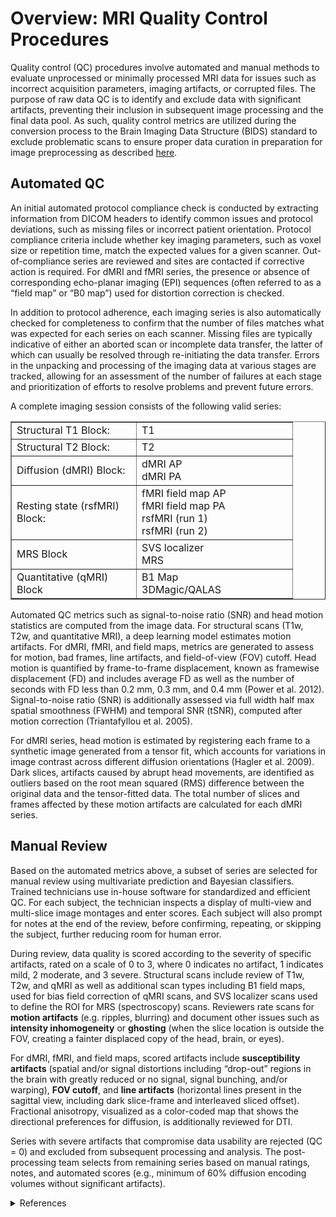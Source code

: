 # Overview: MRI Quality Control Procedures
Quality control (QC) procedures involve automated and manual methods to evaluate unprocessed or minimally processed MRI data for issues such as incorrect acquisition parameters, imaging artifacts, or corrupted files. The purpose of raw data QC is to identify and exclude data with significant artifacts, preventing their inclusion in subsequent image processing and the final data pool. As such, quality control metrics are utilized during the conversion process to the Brain Imaging Data Structure (BIDS) standard to exclude problematic scans to ensure proper data curation in preparation for image preprocessing as described [here](../../datacuration/bids.md#data-curation--exclusion-criteria).

## Automated QC
An initial automated protocol compliance check is conducted by extracting information from DICOM headers to identify common issues and protocol deviations, such as missing files or incorrect patient orientation. Protocol compliance criteria include whether key imaging parameters, such as voxel size or repetition time, match the expected values for a given scanner. Out-of-compliance series are reviewed and sites are contacted if corrective action is required. For dMRI and fMRI series, the presence or absence of corresponding echo-planar imaging (EPI) sequences (often referred to as a “field map” or “B0 map”) used for distortion correction is checked. 

In addition to protocol adherence, each imaging series is also automatically checked for completeness to confirm that the number of files matches what was expected for each series on each scanner. Missing files are typically indicative of either an aborted scan or incomplete data transfer, the latter of which can usually be resolved through re-initiating the data transfer. Errors in the unpacking and processing of the imaging data at various stages are tracked, allowing for an assessment of the number of failures at each stage and prioritization of efforts to resolve problems and prevent future errors.

A complete imaging session consists of the following valid series:
<table dir="ltr" border="1" cellspacing="0" cellpadding="0" data-sheets-root="1" data-sheets-baot="1"><colgroup><col width="200" /><col width="250" /></colgroup>
<tbody>
	<tr>
		<td>Structural T1 Block:</td>
		<td>T1</td>
	</tr>
	<tr>
		<td>Structural T2 Block:</td>
		<td>T2</td>
	</tr>
	<tr>
		<td>Diffusion (dMRI) Block:</td>
		<td>dMRI AP <br /> dMRI PA</td>
	</tr>
	<tr>
		<td>Resting state (rsfMRI) Block:</td>
		<td>fMRI field map AP<br /> fMRI field map PA<br /> rsfMRI (run 1)<br /> rsfMRI (run 2)</td>
	</tr>
	<tr>
		<td>MRS Block</td>
		<td>SVS localizer<br /> MRS</td>
	</tr>
	<tr>
		<td>Quantitative (qMRI) Block</td>
		<td>B1 Map<br /> 3DMagic/QALAS</td>
	</tr>
</tbody>
</table>

Automated QC metrics such as signal-to-noise ratio (SNR) and head motion statistics are computed from the image data. For structural scans (T1w, T2w, and quantitative MRI), a deep learning model estimates motion artifacts. For dMRI, fMRI, and field maps, metrics are generated to assess for motion, bad frames, line artifacts, and field-of-view (FOV) cutoff. Head motion is quantified by frame-to-frame displacement, known as framewise displacement (FD) and includes average FD as well as the number of seconds with FD less than 0.2 mm, 0.3 mm, and 0.4 mm (Power et al. 2012). Signal-to-noise ratio (SNR) is additionally assessed via full width half max spatial smoothness (FWHM) and temporal SNR (tSNR), computed after motion correction (Triantafyllou et al. 2005).

For dMRI series, head motion is estimated by registering each frame to a synthetic image generated from a tensor fit, which accounts for variations in image contrast across different diffusion orientations (Hagler et al. 2009). Dark slices, artifacts caused by abrupt head movements, are identified as outliers based on the root mean squared (RMS) difference between the original data and the tensor-fitted data. The total number of slices and frames affected by these motion artifacts are calculated for each dMRI series.

## Manual Review
Based on the automated metrics above, a subset of series are selected for manual review using multivariate prediction and Bayesian classifiers. Trained technicians use in-house software for standardized and efficient QC. For each subject, the technician inspects a display of multi-view and multi-slice image montages and enter scores. Each subject will also prompt for notes at the end of the review, before confirming, repeating, or skipping the subject, further reducing room for human error. 

During review, data quality is scored according to the severity of specific artifacts, rated on a scale of 0 to 3, where 0 indicates no artifact, 1 indicates mild, 2 moderate, and 3 severe. Structural scans include review of T1w, T2w, and qMRI as well as additional scan types including B1 field maps, used for bias field correction of qMRI scans, and SVS localizer scans used to define the ROI for MRS (spectroscopy) scans. Reviewers rate scans for **motion artifacts** (e.g. ripples, blurring) and document other issues such as **intensity inhomogeneity** or **ghosting** (when the slice location is outside the FOV, creating a fainter displaced copy of the head, brain, or eyes).

For dMRI, fMRI, and field maps, scored artifacts include **susceptibility artifacts** (spatial and/or signal distortions including “drop-out” regions in the brain with greatly reduced or no signal, signal bunching, and/or warping), **FOV cutoff**, and **line artifacts** (horizontal lines present in the sagittal view, including dark slice-frame and interleaved sliced offset). Fractional anisotropy, visualized as a color-coded map that shows the directional preferences for diffusion, is additionally reviewed for DTI.

Series with severe artifacts that compromise data usability are rejected (QC = 0) and excluded from subsequent processing and analysis. The post-processing team selects from remaining series based on manual ratings, notes, and automated scores (e.g., minimum of 60% diffusion encoding volumes without significant artifacts).

<details class="collapsible references">
<summary class="references">References</summary>
<p>Dean III, D. C., Tisdall, M. D., Wisnowski, J. L., Feczko, E., Gagoski, B., Alexander, A. L., ... &amp; HBCD MRI Working Group. (2024). Quantifying brain development in the HEALthy Brain and Child Development (HBCD) Study: The magnetic resonance imaging and spectroscopy protocol. <em>Developmental Cognitive Neuroscience</em>, 70, 101452. <a href="https://doi.org/10.1016/j.dcn.2024.101452">https://doi.org/10.1016/j.dcn.2024.101452</a></p>

<p>Hagler, D. J., Jr, Ahmadi, M. E., Kuperman, J., Holland, D., McDonald, C. R., Halgren, E., &amp; Dale, A. M. (2009). Automated white-matter tractography using a probabilistic diffusion tensor atlas: Application to temporal lobe epilepsy. Human Brain Mapping, 30(5), 1535–1547. <a href="https://doi.org/10.1002/hbm.20619">https://doi.org/10.1002/hbm.20619</a></p>

<p>Power, J. D., Barnes, K. A., Snyder, A. Z., Schlaggar, B. L., &amp; Petersen, S. E. (2012). Spurious but systematic correlations in functional connectivity MRI networks arise from subject motion. NeuroImage, 59(3), 2142–2154. <a href="https://doi.org/10.1016/j.neuroimage.2011.10.018">https://doi.org/10.1016/j.neuroimage.2011.10.018</a></p>

<p>Triantafyllou, C., Hoge, R. D., Krueger, G., Wiggins, C. J., Potthast, A., Wiggins, G. C., &amp; Wald, L. L. (2005). Comparison of physiological noise at 1.5 T, 3 T and 7 T and optimization of fMRI acquisition parameters. NeuroImage, 26(1), 243–250. <a href="https://doi.org/10.1016/j.neuroimage.2005.01.007">https://doi.org/10.1016/j.neuroimage.2005.01.007</a></p>

</details>